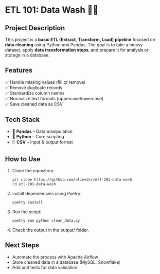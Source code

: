 # ETL 101: Data Wash 🧼🚀  

## Project Description  
This project is a **basic ETL (Extract, Transform, Load) pipeline** focused on **data cleaning** using Python and Pandas. The goal is to take a messy dataset, apply **data transformation steps**, and prepare it for analysis or storage in a database.  

## Features  
✅ Handle missing values (fill or remove)  
✅ Remove duplicate records  
✅ Standardize column names  
✅ Normalize text formats (uppercase/lowercase)  
✅ Save cleaned data as CSV  

## Tech Stack  
- 🐼 **Pandas** – Data manipulation  
- 🐍 **Python** – Core scripting  
- 🗄 **CSV** – Input & output format  

## How to Use  
1. Clone the repository:  
   ```bash
   git clone https://github.com/alinedsr/etl-101-data-wash
   cd etl-101-data-wash

2. Install dependencies using Poetry:
   ```bash
   poetry install

3. Run the script:
   ```bash
   poetry run python clean_data.py

4. Check the output in the output/ folder.


## Next Steps
- Automate the process with Apache Airflow
- Store cleaned data in a database (MySQL, Snowflake)
- Add unit tests for data validation
